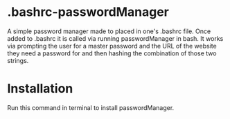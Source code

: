 .bashrc-passwordManager
=======================
A simple password manager made to placed in one's .bashrc file. Once added to .bashrc it is called via running passwordManager in bash. It works via prompting the user for a master password and the URL of the website they need a password for and then hashing the combination of those two strings. 

Installation
=======================
Run this command in terminal to install passwordManager. 

